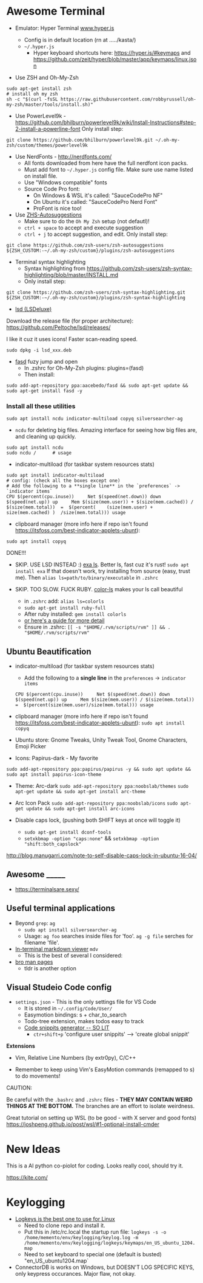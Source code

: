 # Awesome Terminal

- Emulator: Hyper Terminal www.hyper.is
	
	- Config is in default location (rn at …../kasta/)
	- `~/.hyper.js`
    	- Hyper keyboard shortcuts here: https://hyper.is/#keymaps and https://github.com/zeit/hyper/blob/master/app/keymaps/linux.json
- Use ZSH and Oh-My-Zsh
```
sudo apt-get install zsh
# install oh my zsh
sh -c "$(curl -fsSL https://raw.githubusercontent.com/robbyrussell/oh-my-zsh/master/tools/install.sh)"
```
- Use PowerLevel9k  - https://github.com/bhilburn/powerlevel9k/wiki/Install-Instructions#step-2-install-a-powerline-font
Only install step: 
```
git clone https://github.com/bhilburn/powerlevel9k.git ~/.oh-my-zsh/custom/themes/powerlevel9k
```
- Use NerdFonts - http://nerdfonts.com/ 
	- All fonts downloaded from here have the full nerdfont icon packs.
	- Must add font to `~/.hyper.js` config file. Make sure use name listed on install file.
	- Use "Windows compatible" fonts
	- Source Code Pro font:
		- On Windows & WSL it's called: "SauceCodePro NF"
		- On Ubuntu it's called: "SauceCodePro Nerd Font"
		- ProFont is nice too!
- Use [ZHS-Autosuggestions](https://github.com/zsh-users/zsh-autosuggestions)
	- Make sure to do the `Oh My Zsh` setup (not defautl)!
	- `ctrl + space` to accept and execute suggestion
	- `ctrl + j` to accept suggestion, and edit.
Only install step: 
```
git clone https://github.com/zsh-users/zsh-autosuggestions ${ZSH_CUSTOM:-~/.oh-my-zsh/custom}/plugins/zsh-autosuggestions
```
- Terminal syntax highlighting
    - Syntax highlighting from https://github.com/zsh-users/zsh-syntax-highlighting/blob/master/INSTALL.md
    - Only install step: 
```
git clone https://github.com/zsh-users/zsh-syntax-highlighting.git ${ZSH_CUSTOM:-~/.oh-my-zsh/custom}/plugins/zsh-syntax-highlighting
```
- [lsd (LSDeluxe)](https://github.com/Peltoche/lsd/releases/)

Download the release file (for proper architecture): https://github.com/Peltoche/lsd/releases/

I like it cuz it uses icons! Faster scan-reading speed.
```
sudo dpkg -i lsd_xxx.deb

```

- [fasd](https://github.com/clvv/fasd) fuzy jump and open
    - In .zshrc for Oh-My-Zsh plugins: plugins=(fasd)
    - Then install: 
``` 
sudo add-apt-repository ppa:aacebedo/fasd && sudo apt-get update && sudo apt-get install fasd -y
```


### Install all these utilities

```
sudo apt install ncdu indicator-multiload copyq silversearcher-ag
```

- `ncdu` for deleting big files. Amazing interface for seeing how big files are, and cleaning up quickly.
```
sudo apt install ncdu
sudo ncdu /      # usage
```

* indicator-multiload (for taskbar system resources stats)
```
sudo apt install indicator-multiload
# config: (check all the boxes except one)
# Add the following to a **single line** in the `preferences` -> `indicator items`
CPU $(percent(cpu.inuse))     Net $(speed(net.down)) down    $(speed(net.up)) up     Mem $(size(mem.user)) + $(size(mem.cached)) / $(size(mem.total))  =  $(percent(    (size(mem.user) + size(mem.cached) )  /size(mem.total))) usage
```

* clipboard manager (more info here if repo isn't found https://itsfoss.com/best-indicator-applets-ubunt): 

```
sudo apt install copyq
```

DONE!!! 

- SKIP. USE LSD INSTEAD :) [exa ls](https://github.com/ogham/exa). Better ls, fast cuz it's rust! `sudo apt install exa` 
If that doesn't work, try installing from source (easy, trust me). Then `alias ls=path/to/binary/executable` in `.zshrc`

- SKIP. TOO SLOW. FUCK RUBY. [color-ls](https://github.com/athityakumar/colorls#installation) makes your ls call beautiful
	- in `.zshrc` add: `alias ls=colorls`
	- `sudo apt-get install ruby-full`
	- After ruby installed: `gem install colorls`
	- [or here's a guide for more detail](https://www.digitalocean.com/community/tutorials/how-to-install-ruby-and-set-up-a-local-programming-environment-on-ubuntu-16-04)
    - Ensure in .zshrc: `[[ -s "$HOME/.rvm/scripts/rvm" ]] && . "$HOME/.rvm/scripts/rvm"`


## Ubuntu Beautification

* indicator-multiload (for taskbar system resources stats)
	* Add the following to a **single line** in the `preferences` -> `indicator items`

	`CPU $(percent(cpu.inuse))     Net $(speed(net.down)) down    $(speed(net.up)) up     Mem $(size(mem.user)) / $(size(mem.total))  =  $(percent(size(mem.user)/size(mem.total))) usage`
* clipboard manager (more info here if repo isn't found https://itsfoss.com/best-indicator-applets-ubunt): 
	`sudo apt install copyq`

* Ubuntu store: Gnome Tweaks, Unity Tweak Tool, Gnome Characters, Emoji Picker

* Icons: Papirus-dark - My favorite
```
sudo add-apt-repository ppa:papirus/papirus -y && sudo apt update && sudo apt install papirus-icon-theme
```
* Theme: Arc-dark
    `sudo add-apt-repository ppa:noobslab/themes`
    `sudo apt-get update && sudo apt-get install arc-theme`
* Arc Icon Pack 
    `sudo add-apt-repository ppa:noobslab/icons`
    `sudo apt-get update && sudo apt-get install arc-icons`

* Disable caps lock, (pushing both SHIFT keys at once will toggle it)
    * `sudo apt-get install dconf-tools`
    * `setxkbmap -option "caps:none"` && `setxkbmap -option "shift:both_capslock"`

http://blog.manugarri.com/note-to-self-disable-caps-lock-in-ubuntu-16-04/

## Awesome _____
- https://terminalsare.sexy/

## Useful terminal applications
- Beyond `grep`: `ag`
	- `sudo apt install silversearcher-ag`
	- Usage: `ag foo` searches inside files for 'foo'. `ag -g file` serches for filename 'file'.
- [In-terminal markdown viewer](https://github.com/axiros/terminal_markdown_viewer) `mdv`
    - This is the best of several I considered: 
- [bro man pages](http://bropages.org/)
	- tldr is another option
## Visual Studeio Code config

- `settings.json` - This is the only settings file for VS Code
	 - It is stored in `~/.config/Code/User/`
	 - Easymotion bindings: s + char_to_search
	 - Todo-tree extension, makes todos easy to track
	 - [Code snippits generator -- SO LIT](https://snippet-generator.app/?description=Try+Catch+Sentry+Log&tabtrigger=TrySentryCatch&snippet=try+%7B%0A%7D+catch+%28error%29+%7B%0A++++Sentry.captureException%28error%29%0A%7D&mode=vscode)
	    - `ctr+shift+p` 'configure user snippits' —> 'create global snippit'

**Extensions** 
- Vim, Relative Line Numbers (by extr0py), C/C++

- Remember to keep using Vim's EasyMotion commands (remapped to s<char>) to do movements! 


CAUTION:

Be careful with the `.bashrc` and `.zshrc` files - **THEY MAY CONTAIN WEIRD THINGS AT THE BOTTOM.** The branches are an effort to isolate weirdness.

Great tutorial on setting up WSL (to be good - with X server and good fonts)
https://joshpeng.github.io/post/wsl/#1-optional-install-cmder


# New Ideas

This is a AI python co-piolot for coding. Looks really cool, should try it.

https://kite.com/

# Keylogging 

* [Logkeys is the best one to use for Linux](https://github.com/kernc/logkeys/blob/master/docs/Documentation.md)
  * Need to clone repo and install it. 
  * Put this in /etc/rc.local the startup run file: `logkeys -s -o /home/memento/env/keylogging/keylog.log -m /home/memento/env/keylogging/logkeys/keymaps/en_US_ubuntu_1204.map`
  * Need to set keyboard to special one (default is busted) "en_US_ubuntu1204.map`
* ConnectorDB is works on Windows, but DOESN'T LOG SPECIFIC KEYS, only keypress occurances. Major flaw, not okay. 


